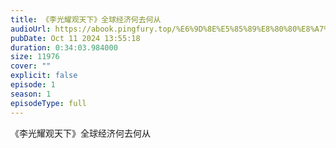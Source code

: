 ```yaml
---
title: 《李光耀观天下》全球经济何去何从
audioUrl: https://abook.pingfury.top/%E6%9D%8E%E5%85%89%E8%80%80%E8%A7%82%E5%A4%A9%E4%B8%8B-%E5%85%A8%E7%90%83%E7%BB%8F%E6%B5%8E%E4%BD%95%E5%8E%BB%E4%BD%95%E4%BB%8E-f_o3y9q_.mp3
pubDate: Oct 11 2024 13:55:18
duration: 0:34:03.984000
size: 11976
cover: ""
explicit: false
episode: 1
season: 1
episodeType: full
---
```

《李光耀观天下》全球经济何去何从